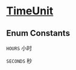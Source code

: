 # [TimeUnit](https://docs.oracle.com/en/java/javase/20/docs/api/java.base/java/util/concurrent/TimeUnit.html)

## Enum Constants

`HOURS` 小时

`SECONDS` 秒
